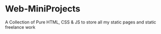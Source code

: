 # Web-MiniProjects
A Collection of Pure HTML, CSS &amp; JS to store all my static pages and static freelance work
